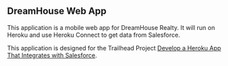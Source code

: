 DreamHouse Web App
------------------

This application is a mobile web app for DreamHouse Realty. It will run on Heroku and use Heroku Connect to get data from Salesforce.

This application is designed for the Trailhead Project [Develop a Heroku App That Integrates with Salesforce](https://trailhead.salesforce.com/content/learn/projects/develop-heroku-applications).

<!-- a href="https://heroku.com/deploy">
  <img src="https://www.herokucdn.com/deploy/button.svg" alt="Deploy">

What in blazes is going on here?

<a href="https://heroku.com/deploy"><img src="https://www.herokucdn.com/deploy/button.svg" alt="Deploy"></a>

THere should be a button above this!
